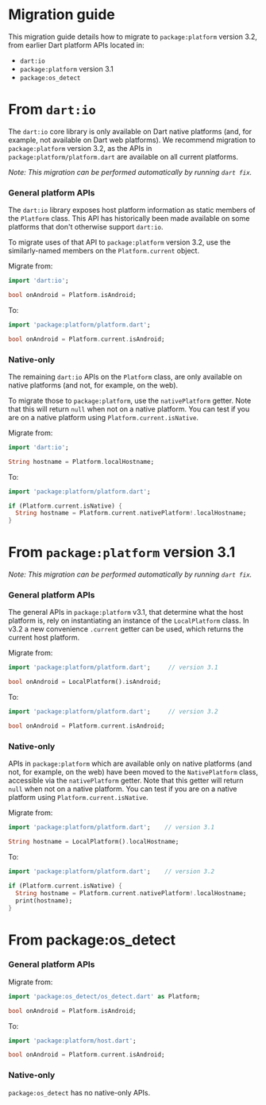 # Migration guide

This migration guide details how to migrate to `package:platform` version 3.2,
from earlier Dart platform APIs located in:

  - `dart:io`
  - `package:platform` version 3.1
  - `package:os_detect`

# From `dart:io`

The `dart:io` core library is only available on Dart native platforms
(and, for example, not available on Dart web platforms).
We recommend migration to `package:platform` version 3.2, as the APIs in
`package:platform/platform.dart` are available on all current platforms.

_Note: This migration can be performed automatically by running `dart fix`._

### General platform APIs

The `dart:io` library exposes host platform information as static members of the
`Platform` class. This API has historically been made available on some
platforms that don't otherwise support `dart:io`.

To migrate uses of that API to `package:platform` version 3.2, use the
similarly-named members on the `Platform.current` object.

Migrate from:
```dart
import 'dart:io';

bool onAndroid = Platform.isAndroid;
```

To:
```dart
import 'package:platform/platform.dart';

bool onAndroid = Platform.current.isAndroid;
```

### Native-only

The remaining `dart:io` APIs on the `Platform` class, are only available on
native platforms (and not, for example, on the web).

To migrate those to `package:platform`, use the `nativePlatform` getter. Note
that this will return `null` when not on a native platform. You can test if you
are on a native platform using `Platform.current.isNative`.

Migrate from:
```dart
import 'dart:io';

String hostname = Platform.localHostname;
```

To:
```dart
import 'package:platform/platform.dart';

if (Platform.current.isNative) {
  String hostname = Platform.current.nativePlatform!.localHostname;
}
```

# From `package:platform` version 3.1

_Note: This migration can be performed automatically by running `dart fix`._

### General platform APIs

The general APIs in `package:platform` v3.1, that determine what the host
platform is, rely on instantiating an instance of the `LocalPlatform` class. In
v3.2 a new convenience `.current` getter can be used, which returns the current
host platform.

Migrate from:
```dart
import 'package:platform/platform.dart';     // version 3.1

bool onAndroid = LocalPlatform().isAndroid;
```

To:
```dart
import 'package:platform/platform.dart';     // version 3.2

bool onAndroid = Platform.current.isAndroid;
```

### Native-only

APIs in `package:platform` which are available only on native platforms (and
not, for example, on the web) have been moved to the `NativePlatform` class,
accessible via the `nativePlatform` getter. Note that this getter will return
`null` when not on a native platform. You can test if you are on a native
platform using `Platform.current.isNative`.


Migrate from:
```dart
import 'package:platform/platform.dart';    // version 3.1

String hostname = LocalPlatform().localHostname;
```

To:
```dart
import 'package:platform/platform.dart';    // version 3.2

if (Platform.current.isNative) {
  String hostname = Platform.current.nativePlatform!.localHostname;
  print(hostname);
}
```

# From package:os_detect

### General platform APIs

Migrate from:
```dart
import 'package:os_detect/os_detect.dart' as Platform;

bool onAndroid = Platform.isAndroid;
```

To:
```dart
import 'package:platform/host.dart';

bool onAndroid = Platform.current.isAndroid;
```

### Native-only

`package:os_detect` has no native-only APIs.
